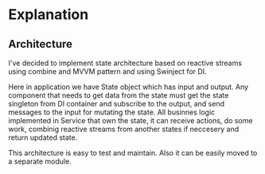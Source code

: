
# Explanation


## Architecture

I've decided to implement state architecture based on reactive streams using combine and MVVM pattern and using Swinject for DI.

Here in application we have State object which has input and output. Any component that needs to get data from the state must get the state singleton from DI container and subscribe to the output, and send messages to the input for mutating the state.
All businnes logic implemented in Service that own the state, it can receive actions, do some work, combinig reactive streams from another states if neccesery and return updated state.

This architecture is easy to test and maintain. Also it can be easily moved to a separate module.
